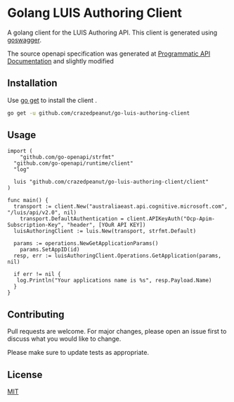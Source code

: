 # Golang LUIS Authoring Client
A golang client for the LUIS Authoring API. This client is generated using [goswagger](https://github.com/go-swagger/go-swagvimger). 

The source openapi specification was generated at [Programmatic API Documentation](https://australiaeast.dev.cognitive.microsoft.com/docs/services/5890b47c39e2bb17b84a55ff/operations/5890b47c39e2bb052c5b9c3d/console) and slightly modified

## Installation

Use [go get](https://golang.org/pkg/cmd/go/internal/get/) to install the client .

```bash
go get -u github.com/crazedpeanut/go-luis-authoring-client
```

## Usage

```golang
import (
	"github.com/go-openapi/strfmt"
  "github.com/go-openapi/runtime/client"
  "log"
  
  luis "github.com/crazedpeanut/go-luis-authoring-client/client"
)

func main() {
  transport := client.New("australiaeast.api.cognitive.microsoft.com", "/luis/api/v2.0", nil)
	transport.DefaultAuthentication = client.APIKeyAuth("Ocp-Apim-Subscription-Key", "header", [YOuR API KEY])
  luisAuthoringClient := luis.New(transport, strfmt.Default)
  
  params := operations.NewGetApplicationParams()
	params.SetAppID(id)
  resp, err := luisAuthoringClient.Operations.GetApplication(params, nil)

  if err != nil {
   log.Println("Your applications name is %s", resp.Payload.Name) 
  }
}

```

## Contributing
Pull requests are welcome. For major changes, please open an issue first to discuss what you would like to change.

Please make sure to update tests as appropriate.

## License
[MIT](https://choosealicense.com/licenses/mit/)